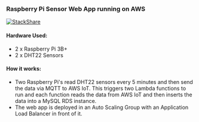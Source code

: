 ### Raspberry Pi Sensor Web App running on AWS

[![StackShare](http://img.shields.io/badge/tech-stack-0690fa.svg?style=flat)](https://stackshare.io/bthompson7/pi-sensor-v2)

#### Hardware Used:
- 2 x Raspberry Pi 3B+
- 2 x DHT22 Sensors

#### How it works:
- Two Raspberry Pi's read DHT22 sensors every 5 minutes and then send the data via MQTT to AWS IoT. This triggers two Lambda functions to run and each function reads the data from AWS IoT and then inserts the data into a MySQL RDS instance.
- The web app is deployed in an Auto Scaling Group with an Application Load Balancer in front of it.
